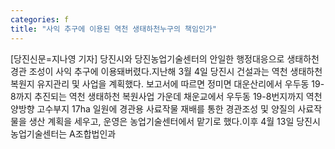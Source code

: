 ```yaml
---
categories: f
title: "사익 추구에 이용된 역천 생태하천누구의 책임인가"
---
```

[당진신문=지나영 기자] 당진시와 당진농업기술센터의 안일한 행정대응으로 생태하천 경관 조성이 사익 추구에 이용돼버렸다.지난해 3월 4일 당진시 건설과는 역천 생태하천 복원지 유지관리 및 사업을 계획했다. 보고서에 따르면 정미면 대운산리에서 우두동 19-8까지 추진되는 역천 생태하천 복원사업 가운데 채운교에서 우두동 19-8번지까지 역천 양방향 고수부지 17ha 일원에 경관용 사료작물 재배를 통한 경관조성 및 양질의 사료작물을 생산 계획을 세우고, 운영은 농업기술센터에서 맡기로 했다.이후 4월 13일 당진시농업기술센터는 A조합법인과